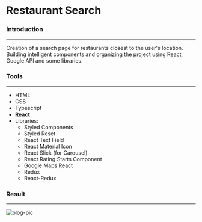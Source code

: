 # Restaurant Search

### Introduction

---

Creation of a search page for restaurants closest to the user's location. Building intelligent components and organizing the project using React, Google API and some libraries.



### Tools

---

* HTML
* CSS
* Typescript
* **React**
* Libraries:
  * Styled Components
  * Styled Reset
  * React Text Field
  * React Material Icon
  * React Slick (for Carousel)
  * React Rating Starts Component
  * Google Maps React
  * Redux
  * React-Redux




### Result

---



![blog-pic](blog-pic.png)

